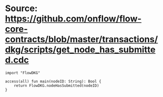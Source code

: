 # Source: https://github.com/onflow/flow-core-contracts/blob/master/transactions/dkg/scripts/get_node_has_submitted.cdc

```
import "FlowDKG"

access(all) fun main(nodeID: String): Bool {
    return FlowDKG.nodeHasSubmitted(nodeID)
}
```